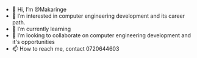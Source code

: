 - 👋 Hi, I’m @Makaringe
- 👀 I’m interested in computer engineering development and its career path.
- 🌱 I’m currently learning 
- 💞️ I’m looking to collaborate on computer engineering development and it's opportunities 
- 📫 How to reach me, contact 0720644603

<!---
Makaringe/Makaringe is a ✨ special ✨ repository because its `README.md` (this file) appears on your GitHub profile.
You can click the Preview link to take a look at your changes.
--->
